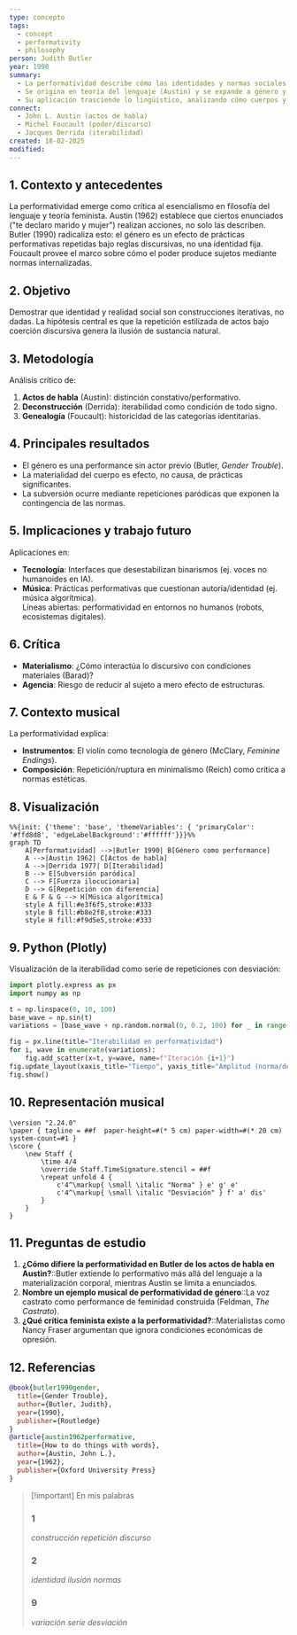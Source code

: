

```yaml
---
type: concepto
tags:
  - concept
  - performativity
  - philosophy
person: Judith Butler
year: 1990
summary: 
  - La performatividad describe cómo las identidades y normas sociales se construyen mediante actos repetidos y citacionales, no como esencias preexistentes.
  - Se origina en teoría del lenguaje (Austin) y se expande a género y poder (Butler), cuestionando la dicotomía naturaleza/cultura.
  - Su aplicación trasciende lo lingüístico, analizando cómo cuerpos y prácticas materializan discursos hegemónicos.
connect:
  - John L. Austin (actos de habla)
  - Michel Foucault (poder/discurso)
  - Jacques Derrida (iterabilidad)
created: 18-02-2025
modified: 
---
```

## 1. Contexto y antecedentes  
La performatividad emerge como crítica al esencialismo en filosofía del lenguaje y teoría feminista. Austin (1962) establece que ciertos enunciados ("te declaro marido y mujer") realizan acciones, no solo las describen. Butler (1990) radicaliza esto: el género es un efecto de prácticas performativas repetidas bajo reglas discursivas, no una identidad fija. Foucault provee el marco sobre cómo el poder produce sujetos mediante normas internalizadas.

## 2. Objetivo  
Demostrar que identidad y realidad social son construcciones iterativas, no dadas. La hipótesis central es que la repetición estilizada de actos bajo coerción discursiva genera la ilusión de sustancia natural.

## 3. Metodología  
Análisis crítico de:  
1. **Actos de habla** (Austin): distinción constativo/performativo.  
2. **Deconstrucción** (Derrida): iterabilidad como condición de todo signo.  
3. **Genealogía** (Foucault): historicidad de las categorías identitarias.  

## 4. Principales resultados  
- El género es una performance sin actor previo (Butler, *Gender Trouble*).  
- La materialidad del cuerpo es efecto, no causa, de prácticas significantes.  
- La subversión ocurre mediante repeticiones paródicas que exponen la contingencia de las normas.  

## 5. Implicaciones y trabajo futuro  
Aplicaciones en:  
- **Tecnología**: Interfaces que desestabilizan binarismos (ej. voces no humanoides en IA).  
- **Música**: Prácticas performativas que cuestionan autoría/identidad (ej. música algorítmica).  
Líneas abiertas: performatividad en entornos no humanos (robots, ecosistemas digitales).  

## 6. Crítica  
- **Materialismo**: ¿Cómo interactúa lo discursivo con condiciones materiales (Barad)?  
- **Agencia**: Riesgo de reducir al sujeto a mero efecto de estructuras.  

## 7. Contexto musical  
La performatividad explica:  
- **Instrumentos**: El violín como tecnología de género (McClary, *Feminine Endings*).  
- **Composición**: Repetición/ruptura en minimalismo (Reich) como crítica a normas estéticas.  

## 8. Visualización  
```mermaid
%%{init: {'theme': 'base', 'themeVariables': { 'primaryColor': '#ffd8d8', 'edgeLabelBackground':'#ffffff'}}}%%
graph TD
    A[Performatividad] -->|Butler 1990| B[Género como performance]
    A -->|Austin 1962| C[Actos de habla]
    A -->|Derrida 1977| D[Iterabilidad]
    B --> E[Subversión paródica]
    C --> F[Fuerza ilocucionaria]
    D --> G[Repetición con diferencia]
    E & F & G --> H[Música algorítmica]
    style A fill:#e3f6f5,stroke:#333
    style B fill:#b8e2f8,stroke:#333
    style H fill:#f9d5e5,stroke:#333
```

## 9. Python (Plotly)  
Visualización de la iterabilidad como serie de repeticiones con desviación:  
```python
import plotly.express as px
import numpy as np

t = np.linspace(0, 10, 100)
base_wave = np.sin(t)
variations = [base_wave + np.random.normal(0, 0.2, 100) for _ in range(5)]

fig = px.line(title="Iterabilidad en performatividad")
for i, wave in enumerate(variations):
    fig.add_scatter(x=t, y=wave, name=f"Iteración {i+1}")
fig.update_layout(xaxis_title="Tiempo", yaxis_title="Amplitud (norma/desviación)")
fig.show()
```

## 10. Representación musical  
```lily
\version "2.24.0"
\paper { tagline = ##f  paper-height=#(* 5 cm) paper-width=#(* 20 cm)  system-count=#1 }
\score {
    \new Staff {
        \time 4/4
        \override Staff.TimeSignature.stencil = ##f
        \repeat unfold 4 { 
            c'4^\markup{ \small \italic "Norma" } e' g' e' 
            c'4^\markup{ \small \italic "Desviación" } f' a' dis' 
        }
    }
}
```

## 11. Preguntas de estudio  
1. **¿Cómo difiere la performatividad en Butler de los actos de habla en Austin?**::Butler extiende lo performativo más allá del lenguaje a la materialización corporal, mientras Austin se limita a enunciados.  
2. **Nombre un ejemplo musical de performatividad de género**::La voz castrato como performance de feminidad construida (Feldman, *The Castrato*).  
3. **¿Qué crítica feminista existe a la performatividad?**::Materialistas como Nancy Fraser argumentan que ignora condiciones económicas de opresión.  

## 12. Referencias  
```bibtex
@book{butler1990gender,
  title={Gender Trouble},
  author={Butler, Judith},
  year={1990},
  publisher={Routledge}
}
@article{austin1962performative,
  title={How to do things with words},
  author={Austin, John L.},
  year={1962},
  publisher={Oxford University Press}
}
```

> [!important] En mis palabras  
> ### 1  
> *construcción* *repetición* *discurso*  
> ### 2  
> *identidad* *ilusión* *normas*  
> ### 9  
> *variación* *serie* *desviación*
